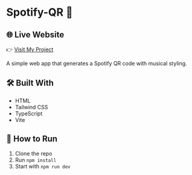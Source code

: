 # Spotify-QR 🎵

## 🌐 Live Website
👉 [Visit My Project](http://frabjous-moonbeam-efe9e7.netlify.app)


A simple web app that generates a Spotify QR code with musical styling.

## 🛠️ Built With
- HTML
- Tailwind CSS
- TypeScript
- Vite

## 📁 How to Run
1. Clone the repo
2. Run `npm install`
3. Start with `npm run dev`
